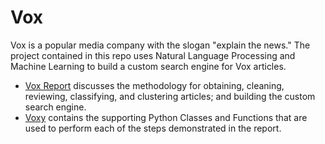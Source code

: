 # Vox

Vox is a popular media company with the slogan "explain the news."  The project contained in this repo uses Natural Language Processing and Machine Learning to build a custom search engine for Vox articles.  

- [Vox Report](../master/Vox_Report.ipynb) discusses the methodology for  obtaining, cleaning, reviewing, classifying, and clustering articles; and building the custom search engine.  
- [Voxy](../master/voxy.py) contains the supporting Python Classes and Functions that are used to perform each of the steps demonstrated in the report.  
